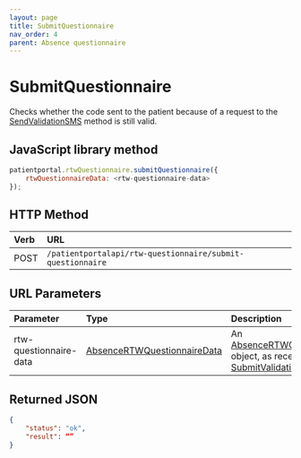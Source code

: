 ```yaml
---
layout: page
title: SubmitQuestionnaire
nav_order: 4
parent: Absence questionnaire
---
```


# SubmitQuestionnaire

Checks whether the code sent to the patient because of a request to the [SendValidationSMS](#_SendValidationSMS_1) method is still valid.

## JavaScript library method

```javascript
patientportal.rtwQuestionnaire.submitQuestionnaire({
    rtwQuestionnaireData: <rtw-questionnaire-data>
});
```

## HTTP Method

| Verb | URL                                               |
|:-----|:--------------------------------------------------|
| POST | `/patientportalapi/rtw-questionnaire/submit-questionnaire` |

## URL Parameters

| Parameter | Type   | Description                                                 |
|:----------|:-------|:------------------------------------------------------------|
| rtw-questionnaire-data | [AbsenceRTWQuestionnaireData](../objects-and-data-types/absencertwquestionnairedata) | An [AbsenceRTWQuestionnaireData](../objects-and-data-types/absencertwquestionnairedata) object, as received from the [SubmitValidationCode](#_SubmitValidationCode) method. |

## Returned JSON

```json
{
    "status": "ok",
    "result": “”
}
```
